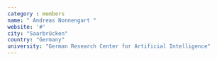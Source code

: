 ```yaml
---
category : members
name: " Andreas Nonnengart " 
website: '#'
city: "Saarbrücken"
country: "Germany"
university: "German Research Center for Artificial Intelligence"
---
```


